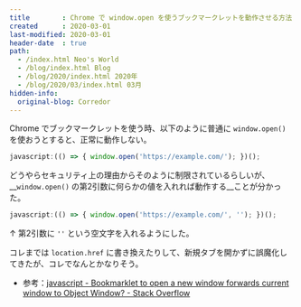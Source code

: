 ```yaml
---
title        : Chrome で window.open を使うブックマークレットを動作させる方法
created      : 2020-03-01
last-modified: 2020-03-01
header-date  : true
path:
  - /index.html Neo's World
  - /blog/index.html Blog
  - /blog/2020/index.html 2020年
  - /blog/2020/03/index.html 03月
hidden-info:
  original-blog: Corredor
---
```


Chrome でブックマークレットを使う時、以下のように普通に `window.open()` を使おうとすると、正常に動作しない。

```javascript
javascript:(() => { window.open('https://example.com/'); })();
```

どうやらセキュリティ上の理由からそのように制限されているらしいが、__`window.open()` の第2引数に何らかの値を入れれば動作する__ことが分かった。

```javascript
javascript:(() => { window.open('https://example.com/', ''); })();
```

↑ 第2引数に `''` という空文字を入れるようにした。

コレまでは `location.href` に書き換えたりして、新規タブを開かずに誤魔化してきたが、コレでなんとかなりそう。

- 参考：[javascript - Bookmarklet to open a new window forwards current window to Object Window? - Stack Overflow](https://stackoverflow.com/questions/5334800/bookmarklet-to-open-a-new-window-forwards-current-window-to-object-window)
